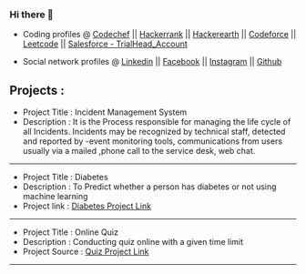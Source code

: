 ### Hi there 👋

<!--
**tejaanuchuri/tejaanuchuri** is a ✨ _special_ ✨ repository because its `README.md` (this file) appears on your GitHub profile.

Here are some ideas to get you started:

- 🔭 I’m currently working on ...
- 🌱 I’m currently learning ...
- 👯 I’m looking to collaborate on ...
- 🤔 I’m looking for help with ...
- 💬 Ask me about ...
- 📫 How to reach me: ...
- 😄 Pronouns: ...
- ⚡ Fun fact: ...
-->


- Coding profiles      @    [Codechef](https://www.codechef.com/users/tejaanuchuri)   ||  [Hackerrank](https://www.hackerrank.com/315175710010_CSE?hr_r=1)   || [Hackerearth](https://www.hackerearth.com/@tejaanuchuri)    ||    [Codeforce](https://codeforces.com/profile/tejaanuchuri)   ||   [Leetcode](https://leetcode.com/tejaanuchuri/)  || [Salesforce - TrialHead_Account](https://trailblazer.me/id/anuchuriteja) 

- Social network profiles @ [Linkedin](https://www.linkedin.com/in/tejaanuchuri/)    ||     [Facebook](https://www.facebook.com/ANUCHURITEJA/)    ||   [Instagram](https://www.instagram.com/teja_anuchuri/)   || [Github](https://github.com/tejaanuchuri/tejaanuchuri)



Projects :
------------------------------------------------------------------------------------------------------------------------------------------------------------------------
- Project Title  : Incident Management System 
- Description    : It is the Process responsible for managing the life cycle of all Incidents. Incidents may be recognized by technical staff, detected and reported by
                     -event monitoring tools, communications from users usually via a mailed ,phone call to the service desk, web chat.    
------------------------------------------------------------------------------------------------------------------------------------------------------------------------
- Project Title  : Diabetes
- Description    : To Predict whether a person has diabetes or not using machine learning
- Project link   : [Diabetes Project Link](https://github.com/tejaanuchuri/Diabetes)
------------------------------------------------------------------------------------------------------------------------------------------------------------------------   
- Project Title  : Online Quiz
- Description    : Conducting quiz online with a given time limit
- Project Source : [Quiz Project Link](https://github.com/tejaanuchuri/Quiz)
------------------------------------------------------------------------------------------------------------------------------------------------------------------------
   
   

